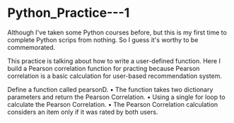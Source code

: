 # Python_Practice---1
Although I've taken some Python courses before, but this is my first time to complete Python scrips from nothing. So I guess it's worthy to be commemorated.

This practice is talking about how to write a user-defined function. Here I build a Pearson correlation function for practing because Pearson correlation is a basic calculation for user-based recommendation system.

Define a function called pearsonD. 
•	The function takes two dictionary parameters and return the Pearson Correlation. 
•	Using a single for loop to calculate the Pearson Correlation.
•	The Pearson Correlation calculation considers an item only if it was rated by both users.
